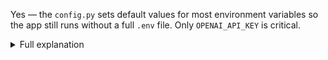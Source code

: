 Yes — the `config.py` sets default values for most environment variables so the app still runs without a full `.env` file. Only `OPENAI_API_KEY` is critical.

<details>
<summary>Full explanation</summary>

In `config.py`, variables like `MODEL` and `EMBED_MODEL` have default values (`gpt-4o-mini`, `text-embedding-3-small`) so you can run the project even if they’re missing from `.env`.  
This helps for first runs and testing, but for production, you might want to make them required.  
You can do this by creating a `require_env()` function that throws an error if a variable is missing, ensuring critical values are always set.

</details>